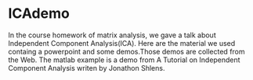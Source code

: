 # ICAdemo
In the course homework of matrix analysis, we gave a talk about Independent Component Analysis(ICA). Here are the material we used containg a powerpoint and some demos.Those demos are collected from the Web. 
The matlab example is a demo from A Tutorial on Independent Component Analysis writen by Jonathon Shlens.

